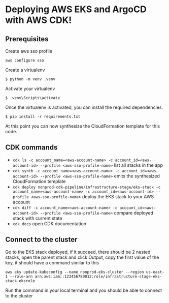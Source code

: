 
# Deploying AWS EKS and ArgoCD with AWS CDK!

## Prerequisites

Create aws sso profile

```
aws configure sso
```

Create a virtualenv

```
$ python -m venv .venv
```

Activate your virtualenv

```
$ .venv\Scripts\activate
```

Once the virtualenv is activated, you can install the required dependencies.

```
$ pip install -r requirements.txt
```

At this point you can now synthesize the CloudFormation template for this code.


## CDK commands

 * `cdk ls -c account_name=<aws-account-name> -c account_id=<aws-account-id> --profile <aws-sso-profile-name>`          list all stacks in the app
 * `cdk synth -c account_name=<aws-account-name> -c account_id=<aws-account-id> --profile <aws-sso-profile-name>`       emits the synthesized CloudFormation template
 * `cdk deploy nonprod-cdk-pipeline/infrastructure-stage/eks-stack -c account_name=<aws-account-name> -c account_id=<aws-account-id> --profile <aws-sso-profile-name>`      deploy the EKS stack to your AWS account
 * `cdk diff -c account_name=<aws-account-name> -c account_id=<aws-account-id> --profile <aws-sso-profile-name>`        compare deployed stack with current state
 * `cdk docs`        open CDK documentation

 ## Connect to the cluster

 Go to the EKS stack deployed, if it succeed, there should be 2 nested stacks, open the parent stack and click Output, copy the first value of the key, it should have a command similar to this

 ```
 aws eks update-kubeconfig --name nonprod-eks-cluster --region us-east-1 --role-arn arn:aws:iam::123456789012:role/infrastructure-stage-eks-stack-eksrole
 ```

 Run the command in your local terminal and you should be able to connect to the cluster
